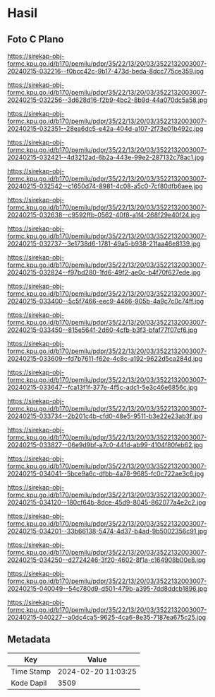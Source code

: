 # Hasil

## Foto C Plano

https://sirekap-obj-formc.kpu.go.id/b170/pemilu/pdpr/35/22/13/20/03/3522132003007-20240215-032216--f0bcc42c-9b17-473d-beda-8dcc775ce359.jpg

https://sirekap-obj-formc.kpu.go.id/b170/pemilu/pdpr/35/22/13/20/03/3522132003007-20240215-032256--3d628d16-f2b9-4bc2-8b9d-44a070dc5a58.jpg

https://sirekap-obj-formc.kpu.go.id/b170/pemilu/pdpr/35/22/13/20/03/3522132003007-20240215-032351--28ea6dc5-e42a-404d-a107-2f73e01b492c.jpg

https://sirekap-obj-formc.kpu.go.id/b170/pemilu/pdpr/35/22/13/20/03/3522132003007-20240215-032421--4d3212ad-6b2a-443e-99e2-287132c78ac1.jpg

https://sirekap-obj-formc.kpu.go.id/b170/pemilu/pdpr/35/22/13/20/03/3522132003007-20240215-032542--c1650d74-8981-4c08-a5c0-7cf80dfb6aee.jpg

https://sirekap-obj-formc.kpu.go.id/b170/pemilu/pdpr/35/22/13/20/03/3522132003007-20240215-032638--c9592ffb-0562-40f8-a1f4-268f29e40f24.jpg

https://sirekap-obj-formc.kpu.go.id/b170/pemilu/pdpr/35/22/13/20/03/3522132003007-20240215-032737--3e1738d6-1781-49a5-b938-21faa46e8139.jpg

https://sirekap-obj-formc.kpu.go.id/b170/pemilu/pdpr/35/22/13/20/03/3522132003007-20240215-032824--f97bd280-1fd6-49f2-ae0c-b4f70f627ede.jpg

https://sirekap-obj-formc.kpu.go.id/b170/pemilu/pdpr/35/22/13/20/03/3522132003007-20240215-033400--5c5f7466-eec9-4466-905b-4a9c7c0c74ff.jpg

https://sirekap-obj-formc.kpu.go.id/b170/pemilu/pdpr/35/22/13/20/03/3522132003007-20240215-033450--815e564f-2d60-4cfb-b3f3-bfaf77f07cf6.jpg

https://sirekap-obj-formc.kpu.go.id/b170/pemilu/pdpr/35/22/13/20/03/3522132003007-20240215-033609--fd7b7611-f62e-4c8c-a192-9622d5ca284d.jpg

https://sirekap-obj-formc.kpu.go.id/b170/pemilu/pdpr/35/22/13/20/03/3522132003007-20240215-033647--fca13f1f-377e-4f5c-adc1-5e3c46e6856c.jpg

https://sirekap-obj-formc.kpu.go.id/b170/pemilu/pdpr/35/22/13/20/03/3522132003007-20240215-033734--2b201c4b-cfd0-48e5-9511-b3e22e23ab3f.jpg

https://sirekap-obj-formc.kpu.go.id/b170/pemilu/pdpr/35/22/13/20/03/3522132003007-20240215-033827--06e9d9bf-a7c0-441d-ab99-4104f80feb62.jpg

https://sirekap-obj-formc.kpu.go.id/b170/pemilu/pdpr/35/22/13/20/03/3522132003007-20240215-034041--5bce9a6c-dfbb-4a78-9685-fc0c722ae3c6.jpg

https://sirekap-obj-formc.kpu.go.id/b170/pemilu/pdpr/35/22/13/20/03/3522132003007-20240215-034120--180cf64b-8dce-45d9-8045-862077a4e2c2.jpg

https://sirekap-obj-formc.kpu.go.id/b170/pemilu/pdpr/35/22/13/20/03/3522132003007-20240215-034201--33b66138-5474-4d37-b4ad-9b5002356c91.jpg

https://sirekap-obj-formc.kpu.go.id/b170/pemilu/pdpr/35/22/13/20/03/3522132003007-20240215-034250--d2724246-3f20-4602-8f1a-c164908b00e8.jpg

https://sirekap-obj-formc.kpu.go.id/b170/pemilu/pdpr/35/22/13/20/03/3522132003007-20240215-040049--54c780d9-d501-479b-a395-7dd8ddcb1896.jpg

https://sirekap-obj-formc.kpu.go.id/b170/pemilu/pdpr/35/22/13/20/03/3522132003007-20240215-040227--a0dc4ca5-9625-4ca6-8e35-7187ea675c25.jpg


## Metadata

| Key        | Value               |
| ---------- | ------------------- |
| Time Stamp | 2024-02-20 11:03:25 |
| Kode Dapil | 3509                |



